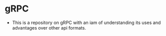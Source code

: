 # gRPC

- This is a repository on gRPC with an iam of understanding its uses and advantages over other api formats.
